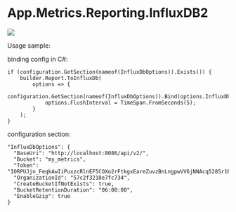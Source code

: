# App.Metrics.Reporting.InfluxDB2

[![](https://img.shields.io/nuget/dt/AK.App.Metrics.Reporting.InfluxDB2?style=for-the-badge&label=nuget%20downloads)](https://www.nuget.org/packages/AK.App.Metrics.Reporting.InfluxDB2)

Usage sample:

binding config in C#:
```
if (configuration.GetSection(nameof(InfluxDbOptions)).Exists()) {
    builder.Report.ToInfluxDb(
        options => {
            configuration.GetSection(nameof(InfluxDbOptions)).Bind(options.InfluxDb);
            options.FlushInterval = TimeSpan.FromSeconds(5);
        }
    );
}
```

configuration section:
```
"InfluxDbOptions": {
  "BaseUri": "http://localhost:8086/api/v2/",
  "Bucket": "my_metrics",
  "Token": "IORPUJjn_FeqkAwIiPuxzcRlnEF5COXo2rFtkgxEareZuvzBnLngpwVV6jNNAcq5285r1PUNqO7xh4s1hqlcAA==",
  "OrganizationId": "57c2f3218e7fc734",
  "CreateBucketIfNotExists": true,
  "BucketRetentionDuration": "06:00:00",
  "EnableGzip": true
}
```
